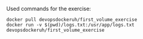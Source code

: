 Used commands for the exercise:

```
docker pull devopsdockeruh/first_volume_exercise
docker run -v $(pwd)/logs.txt:/usr/app/logs.txt devopsdockeruh/first_volume_exercise
```
